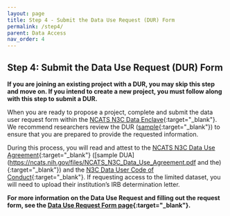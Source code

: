 ```yaml
---
layout: page
title: Step 4 - Submit the Data Use Request (DUR) Form
permalink: /step4/
parent: Data Access
nav_order: 4
---
```


## Step 4: Submit the Data Use Request (DUR) Form


**If you are joining an existing project with a DUR, you may skip this step and move on. If you intend to create a new project, you must follow along with this step to submit a DUR.**

When you are ready to propose a project, complete and submit the data user request form within the [NCATS N3C Data Enclave](https://auth.ncats.nih.gov/_api/v2/auth/login?redirect_uri=https://auth.ncats.nih.gov/_api/v2/auth/palantir/palantir_unite/saml&client=palantir_unite&tenant=palantir&protocol=saml){:target="_blank"}. We recommend researchers review the DUR ([sample](https://ncats.nih.gov/files/NCATS_N3C_Sample_Data_Use_Request.pdf){:target="_blank"}) to ensure that you are prepared to provide the requested information.

During this process, you will read and attest to the [NCATS N3C Data Use Agreement](https://ncats.nih.gov/n3c/resources/data-access){:target="_blank"} ([sample DUA](https://ncats.nih.gov/files/NCATS_N3C_Data_Use_Agreement.pdf and the){:target="_blank"}) and the [N3C Data User Code of Conduct](https://ncats.nih.gov/n3c/resources/data-user-code-of-conduct){:target="_blank"}. If requesting access to the limited dataset, you will need to upload their institution’s IRB determination letter.

**For more information on the Data Use Request and filling out the request form, see the [Data Use Request Form page](https://nemoursresearch.github.io/N3C/data-use-request-form/){:target="_blank"}.**
